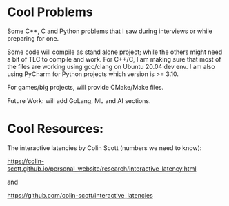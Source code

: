 # Cool Problems
Some C++, C and Python problems that I saw during interviews or while preparing for one.

Some code will compile as stand alone project; while the others might need a bit of TLC to compile and work.
For C++/C, I am making sure that most of the files are working using gcc/clang on Ubuntu 20.04 dev env.
I am also using PyCharm for Python projects which version is >= 3.10.

For games/big projects, will provide CMake/Make files.

Future Work: will add GoLang, ML and AI sections.


# Cool Resources:
The interactive latencies by Colin Scott (numbers we need to know):

https://colin-scott.github.io/personal_website/research/interactive_latency.html

and

https://github.com/colin-scott/interactive_latencies

